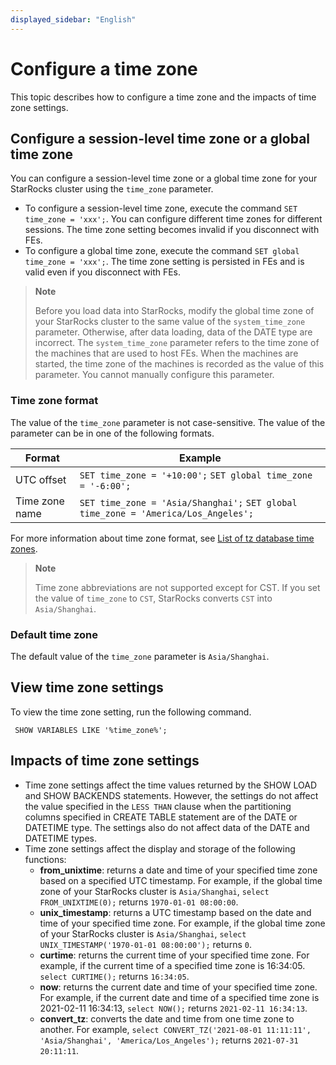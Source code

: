 ```yaml
---
displayed_sidebar: "English"
---
```


# Configure a time zone

This topic describes how to configure a time zone and the impacts of time zone settings.

## Configure a session-level time zone or a global time zone

You can configure a session-level time zone or a global time zone for your StarRocks cluster using the `time_zone` parameter.

- To configure a session-level time zone, execute the command `SET time_zone = 'xxx';`. You can configure different time zones for different sessions. The time zone setting becomes invalid if you disconnect with FEs.
- To configure a global time zone, execute the command `SET global time_zone = 'xxx';`. The time zone setting is persisted in FEs and is valid even if you disconnect with FEs.

> **Note**
>
> Before you load data into StarRocks, modify the global time zone of your StarRocks cluster to the same value of the `system_time_zone` parameter. Otherwise, after data loading, data of the DATE type are incorrect. The `system_time_zone` parameter refers to the time zone of the machines that are used to host FEs. When the machines are started, the time zone of the machines is recorded as the value of this parameter. You cannot manually configure this parameter.

### Time zone format

The value of the `time_zone` parameter is not case-sensitive. The value of the parameter can be in one of the following formats.

| **Format**     | **Example**                                                  |
| -------------- | ------------------------------------------------------------ |
| UTC offset     | `SET time_zone = '+10:00';` `SET global time_zone = '-6:00';` |
| Time zone name | `SET time_zone = 'Asia/Shanghai';` `SET global time_zone = 'America/Los_Angeles';` |

For more information about time zone format, see [List of tz database time zones](https://en.wikipedia.org/wiki/List_of_tz_database_time_zones).

> **Note**
>
> Time zone abbreviations are not supported except for CST. If you set the value of `time_zone` to `CST`, StarRocks converts `CST` into `Asia/Shanghai`.

### Default time zone

The default value of the `time_zone` parameter is `Asia/Shanghai`.

## View time zone settings

To view the time zone setting, run the following command.

```plaintext
 SHOW VARIABLES LIKE '%time_zone%';
```

## Impacts of time zone settings

- Time zone settings affect the time values returned by the SHOW LOAD and SHOW BACKENDS statements. However, the settings do not affect the value specified in the `LESS THAN` clause when the partitioning columns specified in CREATE TABLE statement are of the DATE or DATETIME type. The settings also do not affect data of the DATE and DATETIME types.
- Time zone settings affect the display and storage of the following functions:
  - **from_unixtime**: returns a date and time of your specified time zone based on a specified UTC timestamp. For example, if the global time zone of your StarRocks cluster is `Asia/Shanghai`, `select FROM_UNIXTIME(0);` returns `1970-01-01 08:00:00`.
  - **unix_timestamp**: returns a UTC timestamp based on the date and time of your specified time zone. For example, if the global time zone of your StarRocks cluster is `Asia/Shanghai`, `select UNIX_TIMESTAMP('1970-01-01 08:00:00');` returns `0`.
  - **curtime**: returns the current time of your specified time zone. For example, if the current time of a specified time zone is 16:34:05. `select CURTIME();` returns `16:34:05`.
  - **now**: returns the current date and time of your specified time zone. For example, if the current date and time of a specified time zone is 2021-02-11 16:34:13, `select NOW();` returns `2021-02-11 16:34:13`.
  - **convert_tz**: converts the date and time from one time zone to another. For example, `select CONVERT_TZ('2021-08-01 11:11:11', 'Asia/Shanghai', 'America/Los_Angeles');` returns `2021-07-31 20:11:11`.
